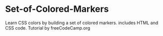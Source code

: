 # Set-of-Colored-Markers
Learn CSS colors by building a set of colored markers.
includes HTML and CSS code.
Tutorial by freeCodeCamp.org
